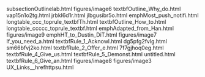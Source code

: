 subsectionOutlinelab.html
figures/image6
textbfOutline_Why_do.html
vap15n1o2tg.html
jrbkl6d1r.html
jlbgusibr5o.html
emphMost_push_notifi.html
longtable_ccc_toprule_textbfTh.html
textbfOutline_How_to.html
longtable_ccccc_toprule_textbf.html
emphAdapted_from_Han.html
figures/image9
emphHT_to_Dustin_DiT.html
figures/image7
If_you_need_a.html
textbfRule_1_Acknowl.html
dg5pfg2fvlg.html
sm66bfvj2ko.html
textbfRule_2_Offer_e.html
7f7gjhoq0eg.html
textbfRule_4_Give_us.html
textbfRule_5_Demonst.html
untitled.html
textbfRule_6_Give_an.html
figures/image8
figures/image3
UX_Links__hrefhttpsu.html